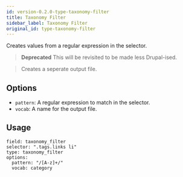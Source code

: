 ```yaml
---
id: version-0.2.0-type-taxonomy-filter
title: Taxonomy Filter
sidebar_label: Taxonomy Filter
original_id: type-taxonomy-filter
---
```


Creates values from a regular expression in the selector.

> **Deprecated** This will be revisited to be made less Drupal-ised.

> Creates a seperate output file.

## Options

- `pattern`*<string>*: A regular expression to match in the selector.
- `vocab`*<string>*: A name for the output file.

## Usage

```
field: taxonomy_filter
selector: ".tags.links li"
type: taxonomy_filter
options:
  pattern: "/[A-z]+/"
  vocab: category
```
